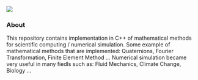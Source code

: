 ![](https://img.shields.io/badge/Code-C++-brigthgreen.svg?style=for-the-badge&logo=c%2B%2B)

<h3>About</h3>
This repository contains implementation in C++ of mathematical methods for scientific computing / numerical simulation. Some example of mathematical methods that are implemented: Quaternions, Fourier Transformation, Finite Element Method ... Numerical simulation became very useful in many fiedls such as: Fluid Mechanics, Climate Change, Biology ...
